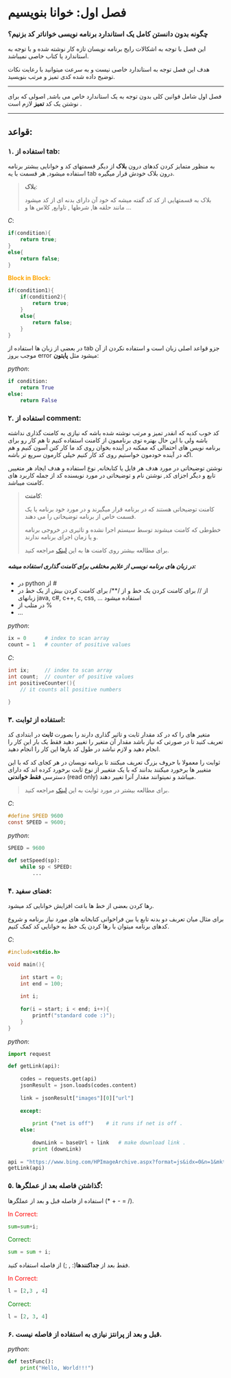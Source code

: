 # فصل اول:‌ خوانا بنویسیم

### چگونه بدون دانستن کامل یک استاندارد برنامه نویسی خواناتر کد بزنیم؟

این فصل با توجه به اشکالات رایج برنامه نویسان تازه کار نوشته شده و با توجه به استاندارد یا کتاب خاصی نمیباشد.

هدف این فصل توجه به استاندارد خاصی نیست و به سرعت میتوانید با رعایت نکات توضیح داده شده کدی تمیز و مرتب بنویسید.

__________________________________________

 فصل اول شامل قوانین کلی بدون توجه به یک استاندارد خاص می باشد, اصولی که برای نوشتن یک کد **تمیز** لازم است .

------------------------------------

## قواعد:

### ۱. استفاده از tab: 

به منظور متمایز کردن کدهای درون **بلاک** از دیگر قسمتهای کد و خوانایی یبشتر برنامه استفاده میشود, هر قسمت با یه tab درون بلاک خودش قرار میگیره.

> **بلاک**: 
>
> بلاک به قسمتهایی از کد کد گفته میشه که خود آن دارای بدنه ای از کد میشود مانند حلقه ها, شرطها , تاوابع, کلاس ها و ...

*C*:

```c
if(condition){
    return true;
}
else{
    return false;
}
```

**<p style="color:orange;">Block in Block:</p>**

```c
if(condition1){
    if(condition2){
        return true;
    }
    else{
        return false;
    }
}
```

در بعضی از زبان ها استفاده از tab جزو قواعد اصلی زبان است و استفاده نکردن از آن موجب بروز error میشود مثل **پایتون**:

*python*:

```python
if condition:
    return True
else:
    return False
```



### ۲. استفاده از comment: 

کد خوب کدیه که انقدر تمیز و مرتب نوشته شده باشه که نیازی به کامنت گذاری نداشته باشه ولی با این حال بهتره توی برناممون از کامنت استفاده کنیم تا هم کار رو برای برنامه نویس های احتمالی که ممکنه در آینده بخوان روی کد ما کار کنن آسون کنیم و هم اگه در آینده خودمون خواستیم روی کد کار کنیم خیلی کارمون سریع تر باشه.

نوشتن توضیحاتی در مورد هدف هر فایل یا کتابخانه, نوع استفاده و هدف ایجاد هر متغییر, تابع و دیگر اجزای کد, نوشتن نام و توضیحاتی در مورد نویسنده کد از جمله کاربرد های کامنت میباشد.

> **کامنت**:
>
> کامنت توضیحاتی هستند که در برنامه قرار میگیرند و در مورد خود برنامه یا یک قسمت خاص از برنامه توضیحاتی را می دهند.
>
> خطوطی که کامنت میشوند توسط سیستم اجرا نشده و تاثیری در خروجی برنامه و یا زمان اجرای برنامه ندارند.
>
> برای مطالعه بیشتر روی کامنت ها به این [لینک](https://www.cs.utah.edu/~germain/PPS/Topics/commenting.html) مراجعه کنید.

##### در زبان های برنامه نویسی از علایم مختلفی برای کامنت گذاری استفاده میشه:

- در python از #
- از // برای کامنت کردن یک خط و از /**/ برای کامنت کردن بیش از یک خط در زبانهای java, c#, c++, c, css, ... استفاده میشود
- در متلب از %
- *...*

*python*:

```python
ix = 0		# index to scan array
count = 1	# counter of positive values
```



*C*:

```c
int ix;		// index to scan array
int count;	// counter of positive values
int positiveCounter(){
    // it counts all positive numbers
    
}   
```



### ۳. استفاده از ثوابت:

متغیر های را که در کد مقدار ثابت و تاثیر گذاری دارند را بصورت **ثابت** در ابتدادی کد تعریف کنید تا در صورتی که نیاز باشد مقدار آن متغیر را تغییر دهید فقط یک بار این کار را انجام دهید و لازم نباشد در طول کد بارها این کار را انجام دهید.

ثوابت را معمولا با حروف بزرگ تعریف میکنند تا برنامه نویسان در هر کجای کد که با این متغییر ها برخورد میکنند بدانند که با یک متغییر از نوع ثابت برخورد کرده اند که دارای دسترسی **فقط خواندنی** (read only) میباشد و نمیتوانند مقدار آنرا تغییر دهند.

> برای مطالعه بیشتر در مورد ثوابت به این [لینک](https://www.geeksforgeeks.org/constants-in-c/) مراجعه کنید.

*C*:

```c
#define SPEED 9600
const SPEED = 9600;
```



*python*:

```python
SPEED = 9600

def setSpeed(sp):
	while sp < SPEED:
        ...
```



### ۴. فضای سفید:

رها کردن بعضی از خط ها باعث افزایش خوانایی کد میشود.

برای مثال میان تعربف دو بدنه تابع یا بین فراخوانی کتابخانه های مورد نیاز برنامه و شروع کدهای برنامه میتوان با رها کردن یک خط به خوانایی کد کمک کنیم.

*C*:

```c
#include<stdio.h>

void main(){
    
    int start = 0;
    int end = 100;
    
    int i;
    
    for(i = start; i < end; i++){
        printf("standard code :)");
    }
}
```



*python*:

```python
import request

def getLink(api):
    
    codes = requests.get(api)
    jsonResult = json.loads(codes.content)
    
    link = jsonResult["images"][0]["url"]
    
    except:
        
        print ("net is off")    # it runs if net is off .
    else:
        
        downLink = baseUrl + link   # make download link .
        print (downLink)
       
api = "https://www.bing.com/HPImageArchive.aspx?format=js&idx=0&n=1&mkt=en-US"
getLink(api)
```



### ۵. گذاشتن فاصله بعد از عملگرها:

استفاده از فاصله قبل و بعد از عملگرها (* + - = /).

<p style="color:red;">In Correct:</p>

```python
sum=sum+i;
```



<p style="color:green">Correct:</p>

```python
sum = sum + i;
```



فقط بعد از **جداکنندها**(: , ;) از فاصله استفاده کنید.

<p style="color:red">In Correct:</p>

```python
l = [2,3 , 4]
```



<p style="color:green">Correct:</p>

```python
l = [2, 3, 4]
```



### ۶.  قبل و بعد از پرانتز نیازی به استفاده از فاصله نیست.

*python*:

```python
def testFunc():
    print("Hello, World!!!")
```

